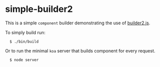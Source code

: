 # simple-builder2

This is a simple `component` builder demonstrating the use of [builder2.js](http://github.com/component/builder2.js).

To simply build run:

```
  $ ./bin/build
```

Or to run the minimal `koa` server that builds component for every request.

```
  $ node server
```
